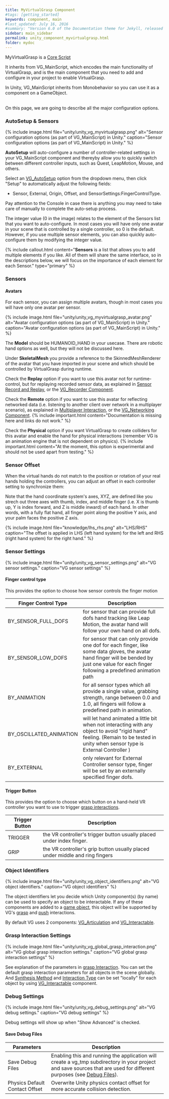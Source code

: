 ```yaml
---
title: MyVirtualGrasp Component
#tags: [getting_started]
keywords: component, main
#last_updated: July 16, 2016
#summary: "Version 6.0 of the Documentation theme for Jekyll, released July 4, 2016, implements relative links so you can view the files offline or on any server without configuring urls and baseurls. Additionally, you can store pages in subdirectories. Templates for alerts and images are available."
sidebar: main_sidebar
permalink: unity_component_myvirtualgrasp.html
folder: mydoc
---
```


MyVirtualGrasp is a <a href="#" data-toggle="tooltip" data-original-title="{{site.data.glossary.CoreScript}}">Core Script</a>

It inherits from VG_MainScript, which encodes the main functionality of VirtualGrasp, and is the main component that you need to add and configure in your project to enable VirtualGrasp.

In Unity, VG_MainScript inherits from Monobehavior so you can use it as a component on a GameObject.<br><br>
<!-- All the API functions you want to use in your own scripts can be accessed through VG_Controller. -->

On this page, we are going to describe all the major configuration options.

<!--On this page, we are going to describe all the major configuration options, divided into the following sections:

* [AutoSetup & Sensors](#sensor-setup)
* [Sensor Settings](#sensor-settings)
* [Object Identifiers](#object-identifiers)
* [Grasp Interaction Settings](#grasp-interaction-settings)
* [Advanced Settings - Debug Settings](#debug-settings)
-->
### AutoSetup & Sensors

{% include image.html file="unity/unity_vg_myvirtualgrasp.png" alt="Sensor configuration options (as part of VG_MainScript) in Unity." caption="Sensor configuration options (as part of VG_MainScript) in Unity." %}

**AutoSetup** will auto-configure a number of controller-related settings in your VG_MainScript component and thereyby allow you to quickly switch between different controller inputs, such as Quest, LeapMotion, Mouse, and others.

Select an [VG_AutoSetup](/virtualgrasp_unityapi.html#vg_autosetup) option from the dropdown menu, then click "Setup" to automatically adjust the following fields:
* Sensor, External, Origin, Offset, and SensorSettings:FingerControlType.

Pay attention to the Console in case there is anything you may need to take care of manually to complete the auto-setup process.

The integer value (0 in the image) relates to the element of the Sensors list that you want to auto-configure.
In most cases you will have only one avatar in your scene that is controlled by a single controller, so 0 is the default. However, if you use multiple sensor elements, you can also quickly auto-configure them by modifying the integer value.

{% include callout.html content="**Sensors** is a list that allows you to add multiple elements if you like. All of them will share the same interface, so in the descriptions below, we will focus on the importance of each element for each Sensor." type="primary" %} 

<!--
<div class="panel-group" id="accordion1">
    <div class="panel panel-default">
        <div class="panel-heading">
            <h4 class="panel-title">
                <a class="noCrossRef accordion-toggle" data-toggle="collapse" data-parent="#accordion1" href="#collapseOne1">Show Image</a>
            </h4>
        </div>
        <div id="collapseOne1" class="panel-collapse collapse noCrossRef">
            <div class="panel-body">
                <img src="/images/unity/unity_vg_myvirtualgrasp.png">
            </div>
        </div>
    </div>
</div>
-->

### Sensors

#### Avatars

For each sensor, you can assign multiple avatars, though in most cases you will have only one avatar per sensor.

{% include image.html file="unity/unity_vg_myvirtualgrasp_avatar.png" alt="Avatar configuration options (as part of VG_MainScript) in Unity." caption="Avatar configuration options (as part of VG_MainScript) in Unity." %}

The **Model** should be HUMANOID_HAND in your usecase. There are robotic hand options as well, but they will not be discussed here.

Under **SkeletalMesh** you provide a reference to the SkinnedMeshRenderer of the avatar that you have imported in your scene and which should be controlled by VirtualGrasp during runtime.

Check the **Replay** option if you want to use this avatar not for runtime-control, but for replaying recorded sensor data, as explained in [Sensor Record and Replay](sensor_record_replay.html), or the [VG_Recorder Component](unity_component_vgrecorder.html).

Check the **Remote** option if you want to use this avatar for reflecting networked data (i.e. listening to another client over network in a multiplayer scenario), as explained in [Multiplayer Interaction](multiplayer_interaction.html), or the [VG_Networking Component](unity_component_vgnetworing.html).
{% include important.html content="Documentation is missing here and links do not work." %}

Check the **Physical** option if you want VirtualGrasp to create colliders for this avatar and enable the hand for physical interactions (remember VG is an animation engine that is not dependent on physics).
{% include important.html content="At the moment, this option is experimental and should not be used apart from testing." %}

### Sensor Offset

When the virtual hands do not match to the position or rotation of your real hands holding the controllers, you can adjust an offset in each controller setting to synchronize them:

Note that the hand coordinate system's axes, XYZ, are defined like you strech out three axes with thumb, index, and middle finger (i.e. X is thumb up, Y is index forward, and Z is middle inward) of each hand. In other words, with a fully flat hand, all finger point along the positive Y axis, and your palm faces the positive Z axis.

{% include image.html file="knowledge/lhs_rhs.png" alt="LHS/RHS" caption="The offset is applied in LHS (left hand system) for the left and RHS (right hand system) for the right hand." %}

### Sensor Settings

{% include image.html file="unity/unity_vg_sensor_settings.png" alt="VG sensor settings." caption="VG sensor settings" %}

#### Finger control type

This provides the option to choose how sensor controls the finger motion

| Finger Control Type | Description |
|-------|--------|
| BY_SENSOR_FULL_DOFS | for sensor that can provide full dofs hand tracking like Leap Motion, the avatar hand will follow your own hand on all dofs. | 
| BY_SENSOR_LOW_DOFS| for sensor that can only provide one dof for each finger, like some data gloves, the avatar hand finger will be bended by just one value for each finger following a predefined animation path | 
| BY_ANIMATION | for all sensor types which all provide a single value, grabbing strength, range between 0.0 and 1.0, all fingers will follow a predefined path in animation. | 
| BY_OSCILLATED_ANIMATION | will let hand animated a little bit when not interacting with any object to avoid "rigid hand" feeling. (Remain to be tested in unity when sensor type is External Controller ) | 
| BY_EXTERNAL | only relevant for External Controller sensor type, finger will be set by an externally specified finger dofs. | 


#### Trigger Button

This provides the option to choose which button on a hand-held VR controller you want to use to trigger [grasp interactions](grasp_interaction.html#background).

| Trigger Button | Description |
|-------|--------|
| TRIGGER | the VR controller's trigger button usually placed under index finger. | 
| GRIP| the VR controller's grip button usually placed under middle and ring fingers | 

### Object Identifiers
{% include image.html file="unity/unity_vg_object_identifiers.png" alt="VG object identifiers." caption="VG object identifiers" %}

The object identifiers let you decide which Unity component(s) (by name) can be used to specify an object to be interactable. 
If any of these components are added to a <a href="#" data-toggle="tooltip" data-original-title="{{site.data.glossary.GameObject}}">game object</a>,
this object will be supported by VG's [grasp](grasp_interaction.html) and [push](push_interaction.html) interactions.

By default VG uses 2 components: [VG_Articulation](unity_component_vgarticulation.html) and [VG_Interactable](unity_component_vginteractable.html).

### Grasp Interaction Settings

{% include image.html file="unity/unity_vg_global_grasp_interaction.png" alt="VG global grasp interaction settings." caption="VG global grasp interaction settings" %}

See explanation of the parameters in [grasp Interaction](grasp_interaction.html#grasp-interaction). 
You can set the default grasp interaction parameters for all objects in the scene globally. 
And <a href="#" data-toggle="tooltip" data-original-title="{{site.data.glossary.GraspSynthesisMethod}}">Synthesis Method</a> and 
<a href="#" data-toggle="tooltip" data-original-title="{{site.data.glossary.InteractionType}}">Interaction Type</a> can be set "locally" for each object by using
[VG_Interactable](unity_component_vginteractable.html#unity-component-vginteractable) component.

<!--### Selection Settings
{% include image.html file="unity/unity_vg_selection_settings.png" alt="VG selection settings." caption="VG selection settings" %}

Selection settings will show up when "Show Advanced" is checked. 

Selection settings provides options to choose how a graspable object is selected and how a grasp is selected
for <a href="#" data-toggle="tooltip" data-original-title="{{site.data.glossary.GraspSynthesis}}">grasp synthesis</a>.

#### Object Selection Method

| Object Selection Method | Description |
|-------|--------|
| INTERNAL_SELECTION | VG inherent graspable object selection method as described in [grasp interaction](grasp_interaction.html#from-object-selection-to-grasp-synthesis) | 
| EXTERNAL_SELECTION| This allows VR developers to implement their own object selection method, and call VG's **SelectObject** api function to select object for grasp interaction |


#### Grasp Selection Method

Grasp selection method is only relevant for <a href="#" data-toggle="tooltip" data-original-title="{{site.data.glossary.StaticGrasp}}">Static Grasp</a>
<a href="#" data-toggle="tooltip" data-original-title="{{site.data.glossary.GraspSynthesisMethod}}">Synthesis Method</a> 
to how to choose a grasp in the database that is **closest** to avatar wrist. How **closeness** is measured differenciate the grasp selection methods.

| Grasp Selection Method | Description |
|-------|--------|
| POS_ROT_COMBINED | choose the grasp closest to wrist combining both position and rotation | 
| MIN_POS| choose the grasp closest to wrist in terms of position |
| MIN_ROT| choose the grasp closest to wrist in terms of rotation |


| Parameters | Description |
|-------|--------|
| Pos Weight | for POS_ROT_COMBINED method, the importance weight on position (as opposed to rotation distance) in range [0.0, 1.0]. If 1.0 is equivalent to MIN_POS; if 0.0 is equivalent to MIN_ROT | 
| Grasp Rot Dist Threshold | rotation distance threshold above which a grasp in DB will not be selected for grasp synthesis | 
| Grasp Pos Dist Threshold | position distance threshold above which a grasp in DB will not be selected for grasp synthesis | 

-->
### Debug Settings
{% include image.html file="unity/unity_vg_debug_settings.png" alt="VG debug settings." caption="VG debug settings" %}

Debug settings will show up when "Show Advanced" is checked. 

#### Save Debug Files

| Parameters | Description |
|-------|--------|
| Save Debug Files | Enabling this and running the application will create a vg_tmp subdirectory in your project and save sources that are used for different purposes (see [Debug Files](debug_files.html)). | 
| Physics Default Contact Offset | Overwrite Unity physics contact offset for more accurate collision detection. | 

